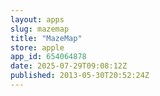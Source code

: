 ```yaml
---
layout: apps
slug: mazemap
title: "MazeMap"
store: apple
app_id: 654064878
date: 2025-07-29T09:08:12Z
published: 2013-05-30T20:52:24Z
---
```

